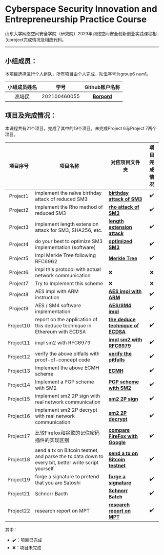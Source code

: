 # Cyberspace Security Innovation and Entrepreneurship Practice Course

山东大学网络空间安全学院（研究院）2023年网络空间安全创新创业实践课程相关project完成情况及相应代码。

------

## 小组成员：

本项目选择进行个人组队，所有项目由个人完成，队伍序号为group6 num1。

| 小组成员姓名 | 学号         |               Github账户名称               |
| :----------: | ------------ | :----------------------------------------: |
|    高培民    | 202100460055 | [**Borpord** ](https://github.com/Borpord) |

## 项目及完成情况：

本课程共有21个项目，完成了其中的19个项目，未完成Project 6与Project 7两个项目。

| 项目序号  | 项目名称                                                     | 对应项目文件夹                                                 | 项目完成情况 |
| :-------: | ------------------------------------------------------------ | ------------------------------------------------------------ | :----------: |
| Project1  | implement the naïve birthday attack of reduced SM3           | [**birthday attack of SM3** ](https://github.com/Borpord/homework-group6/tree/main/Project01:%20implement%20the%20na%C3%AFve%20birthday%20attack%20of%20reduced%20SM3) |      ✔️       |
| Project2  | implement the Rho method of reduced SM3                      | [**rho attack of SM3** ](https://github.com/Borpord/homework-group6/tree/main/Project02%3A%20implement%20the%20Rho%20method%20of%20reduced%20SM3) |      ✔️       |
| Project3  | implement length extension attack for SM3, SHA256, etc.      | [**length extension attack** ](https://github.com/Borpord/homework-group6/tree/main/Project03%3A%20implement%20length%20extension%20attack%20for%20SM3%2C%20SHA256%2C%20etc.) |      ✔️       |
| Project4  | do your best to optimize SM3 implementation (software)       | [**optimized SM3** ](https://github.com/Borpord/homework-group6/tree/main/Project04%3A%20do%20your%20best%20to%20optimize%20SM3%20implementation%20(software)) |      ✔️       |
| Project5  | Impl Merkle Tree following RFC6962                           | [**Merkle Tree** ](https://github.com/Borpord/homework-group6/tree/main/Project05%3A%20Impl%20Merkle%20Tree%20following%20RFC6962) |      ✔️       |
| Project6  | impl this protocol with actual network communication         | ❌                                                            |      ❌       |
| Project7  | Try to Implement this scheme                                 | ❌                                                            |      ❌       |
| Project8  | AES impl with ARM instruction                                | [**AES impl with ARM** ](https://github.com/Borpord/homework-group6/tree/main/Project08%3A%20AES%20impl%20with%20ARM%20instruction) |      ✔️       |
| Project9  | AES / SM4 software implementation                            | [**AES/SM4 impl** ](https://github.com/Borpord/homework-group6/tree/main/Project09%3A%20AES%20and%20SM4%20software%20implementation) |      ✔️       |
| Project10 | report on the application of this deduce technique in Ethereum with ECDSA | [**the deduce technique of ECDSA** ](https://github.com/Borpord/homework-group6/tree/main/Project10%3A%20report%20on%20the%20application%20of%20this%20deduce%20technique%20in%20Ethereum%20with%20ECDSA) |      ✔️       |
| Project11 | impl sm2 with RFC6979                                        | [**impl sm2 with RFC6979** ](https://github.com/Borpord/homework-group6/tree/main/Project11%3A%20impl%20sm2%20with%20RFC6979) |      ✔️       |
| Project12 | verify the above pitfalls with proof-of-concept code         | [**verify the pitfalls** ](https://github.com/Borpord/homework-group6/tree/main/Project12%3A%20verify%20the%20above%20pitfalls%20with%20proof-of-concept%20code) |      ✔️       |
| Project13 | Implement the above ECMH scheme                              | [**ECMH** ](https://github.com/Borpord/homework-group6/tree/main/Project13%3A%20Implement%20the%20above%20ECMH%20scheme) |      ✔️       |
| Project14 | Implement a PGP scheme with SM2                              | [**PGP scheme with SM2** ](https://github.com/Borpord/homework-group6/tree/main/Project14%3A%20Implement%20a%20PGP%20scheme%20with%20SM2) |      ✔️       |
| Project15 | implement sm2 2P sign with real network communication        | [**sm2 2P sign** ](https://github.com/Borpord/homework-group6/tree/main/Project15%3A%20implement%20sm2%202P%20sign%20with%20real%20network%20communication) |      ✔️       |
| Project16 | implement sm2 2P decrypt with real network communication     | [**sm2 2P decrypt** ](https://github.com/Borpord/homework-group6/tree/main/Project16%3A%20implement%20sm2%202P%20decrypt%20with%20real%20network%20communication) |      ✔️       |
| Project17 | 比较Firefox和谷歌的记住密码插件的实现区别                    | [**compare FireFox with Google** ](https://github.com/Borpord/homework-group6/tree/main/Project17%EF%BC%9A%E6%AF%94%E8%BE%83Firefox%E5%92%8C%E8%B0%B7%E6%AD%8C%E7%9A%84%E8%AE%B0%E4%BD%8F%E5%AF%86%E7%A0%81%E6%8F%92%E4%BB%B6%E7%9A%84%E5%AE%9E%E7%8E%B0%E5%8C%BA%E5%88%AB) |      ✔️       |
| Project18 | send a tx on Bitcoin testnet, and parse the tx data down to every bit, better write script yourself | [**send a tx on Bitcoin testnet** ](https://github.com/Borpord/homework-group6/tree/main/Project18%3A%20send%20a%20tx%20on%20Bitcoin%20testnet%2C%20and%20parse%20the%20tx%20data%20down%20to%20every%20bit%2C%20better%20write%20script%20yourself) |      ✔️       |
| Project19 | forge a signature to pretend that you are Satoshi            | [**forge a signature** ](https://github.com/Borpord/homework-group6/tree/main/Project19%3A%20forge%20a%20signature%20to%20pretend%20that%20you%20are%20Satoshi) |      ✔️       |
| Project21 | Schnorr Bacth                                                | [**Schnorr Batch** ](https://github.com/Borpord/homework-group6/tree/main/Project21%3A%20Schnorr%20Batch) |      ✔️       |
| Project22 | research report on MPT                                       | [**research report on MPT** ](https://github.com/Borpord/homework-group6/tree/main/Project22%3A%20research%20report%20on%20MPT) |      ✔️       |

其中：

- ✔️：项目已完成
- ❌：项目未完成
